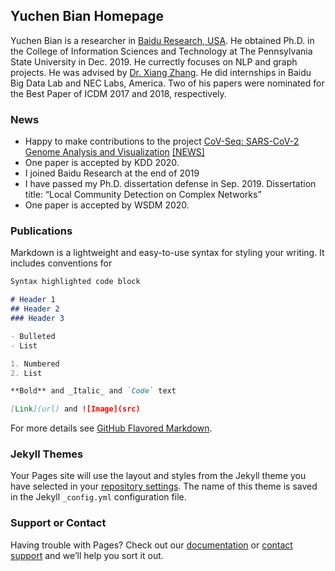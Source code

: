 ## Yuchen Bian Homepage

Yuchen Bian is a researcher in [Baidu Research, USA](http://research.baidu.com/Index). He obtained Ph.D. in the College of Information Sciences and Technology at The Pennsylvania State University in Dec. 2019. He currectly focuses on NLP and graph projects. He was advised by [Dr. Xiang Zhang](https://faculty.ist.psu.edu/xzz89/). He did internships in Baidu Big Data Lab and NEC Labs, America. Two of his papers were nominated for the Best Paper of ICDM 2017 and 2018, respectively.

### News

- Happy to make contributions to the project [CoV-Seq: SARS-CoV-2 Genome Analysis and Visualization](http://covseq.baidu.com/) [[NEWS]](https://mp.weixin.qq.com/s/umMFPFLI7ADvPR10wyzPCQ)
- One paper is accepted by KDD 2020.
- I joined Baidu Research at the end of 2019
- I have passed my Ph.D. dissertation defense in Sep. 2019. Dissertation title: “Local Community Detection on Complex Networks”
- One paper is accepted by WSDM 2020.

### Publications

Markdown is a lightweight and easy-to-use syntax for styling your writing. It includes conventions for

```markdown
Syntax highlighted code block

# Header 1
## Header 2
### Header 3

- Bulleted
- List

1. Numbered
2. List

**Bold** and _Italic_ and `Code` text

[Link](url) and ![Image](src)
```

For more details see [GitHub Flavored Markdown](https://guides.github.com/features/mastering-markdown/).

### Jekyll Themes

Your Pages site will use the layout and styles from the Jekyll theme you have selected in your [repository settings](https://github.com/yuchenbian/yuchenbian.github.io/settings). The name of this theme is saved in the Jekyll `_config.yml` configuration file.

### Support or Contact

Having trouble with Pages? Check out our [documentation](https://help.github.com/categories/github-pages-basics/) or [contact support](https://github.com/contact) and we’ll help you sort it out.
